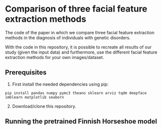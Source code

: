 <h1>Comparison of three facial feature extraction methods</h1>

The code of the paper in which we compare three facial feature extraction methods in the diagnosis of individuals with genetic disorders.

With the code in this repository, it is possible to recreate all results of our study (given the input data) and furthermore, use the different facial feature extraction methods for your own images/dataset.

<h2>Prerequisites</h2>

1) First install the needed dependencies using pip:

```
pip install pandas numpy pymc3 theano sklearn arviz tqdm deepface imblearn matplotlib seaborn
```

2) Download/clone this repository.

<h2>Running the pretrained Finnish Horseshoe model</h2>

